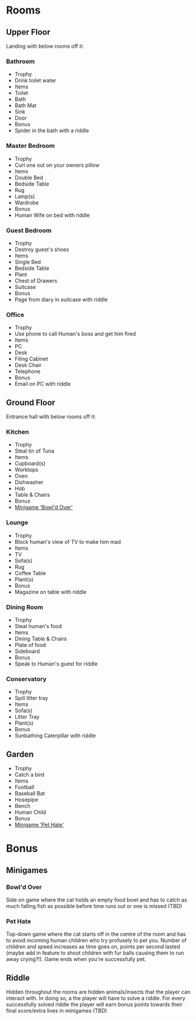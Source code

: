 # Rooms

## Upper Floor
Landing with below rooms off it:

### Bathroom
 - Trophy
  - Drink toilet water
 - Items
  - Toilet
  - Bath
  - Bath Mat
  - Sink
  - Door
 - Bonus
  - Spider in the bath with a riddle

### Master Bedroom
 - Trophy
  - Curl one out on your owners pillow
 - Items
  - Double Bed
  - Bedside Table
  - Rug
  - Lamp(s)
  - Wardrobe
 - Bonus
  - Human Wife on bed with riddle

### Guest Bedroom
 - Trophy
  - Destroy guest's shoes
 - Items
  - Single Bed
  - Bedside Table
  - Plant
  - Chest of Drawers
  - Suitcase
 - Bonus
  - Page from diary in suitcase with riddle

### Office
 - Trophy
  - Use phone to call Human's boss and get him fired
 - Items
  - PC
  - Desk
  - Filing Cabinet
  - Desk Chair
  - Telephone
 - Bonus
  - Email on PC with riddle

## Ground Floor
Entrance hall with below rooms off it:

### Kitchen
 - Trophy
  - Steal tin of Tuna
 - Items
  - Cupboard(s)
  - Worktops
  - Oven
  - Dishwasher
  - Hob
  - Table & Chairs
 - Bonus
  - [Minigame 'Bowl'd Over'](#Minigames)

### Lounge
 - Trophy
  - Block human's view of TV to make him mad
 - Items
  - TV
  - Sofa(s)
  - Rug
  - Coffee Table
  - Plant(s)
 - Bonus
  - Magazine on table with riddle

### Dining Room
 - Trophy
  - Steal human's food
 - Items
  - Dining Table & Chairs
  - Plate of food
  - Sideboard
 - Bonus
  - Speak to Human's guest for riddle

### Conservatory
 - Trophy
  - Spill litter tray
 - Items
  - Sofa(s)
  - Litter Tray
  - Plant(s)
 - Bonus
  - Sunbathing Caterpillar with riddle

## Garden
 - Trophy
  - Catch a bird
 - Items
  - Football
  - Baseball Bat
  - Hosepipe
  - Bench
  - Human Child
 - Bonus
  - [Minigame 'Pet Hate'](#Minigame)


# Bonus
## Minigames
### Bowl'd Over
Side on game where the cat holds an empty food bowl and has to catch as much
falling fish as possible before time runs out or one is missed (TBD)

### Pet Hate
Top-down game where the cat starts off in the centre of the room and has to
avoid incoming human children who try profusely to pet you. Number of children
and speed increases as time goes on, points per second lasted (maybe add in
feature to shoot children with fur balls causing them to run away crying?!).
Game ends when you're successfully pet.

## Riddle
Hidden throughout the rooms are hidden animals/insects that the player can
interact with. In doing so, a the player will have to solve a riddle. For every
successfully solved riddle the player will earn bonus points towards their
final score/extra lives in minigames (TBD)
